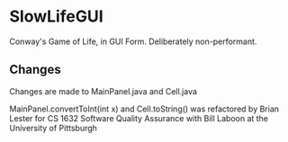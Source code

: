 # SlowLifeGUI
Conway's Game of Life, in GUI Form.  Deliberately non-performant.

## Changes
Changes are made to MainPanel.java and Cell.java

MainPanel.convertToInt(int x) and Cell.toString() was refactored by 
Brian Lester for CS 1632 Software Quality Assurance with Bill Laboon 
at the University of Pittsburgh

